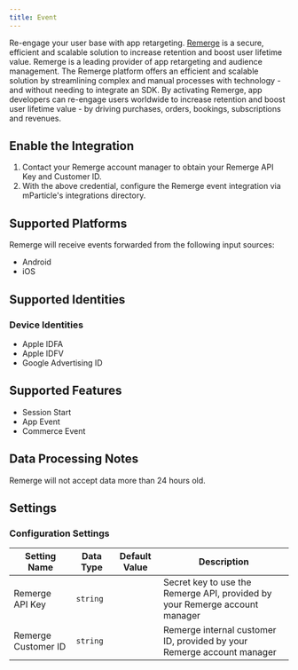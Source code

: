 ```yaml
---
title: Event
---
```


Re-engage your user base with app retargeting. [Remerge](https://www.remerge.io) is a secure, efficient and scalable solution to increase retention and boost user lifetime value. Remerge is a leading provider of app retargeting and audience management. The Remerge platform offers an efficient and scalable solution by streamlining complex and manual processes with technology - and without needing to integrate an SDK. By activating Remerge, app developers can re-engage users worldwide to increase retention and boost user lifetime value - by driving purchases, orders, bookings, subscriptions and revenues.

## Enable the Integration

1. Contact your Remerge account manager to obtain your Remerge API Key and Customer ID.
2. With the above credential, configure the Remerge event integration via mParticle's integrations directory.

## Supported Platforms

Remerge will receive events forwarded from the following input sources:

* Android
* iOS

## Supported Identities

### Device Identities

* Apple IDFA
* Apple IDFV
* Google Advertising ID

## Supported Features

* Session Start
* App Event
* Commerce Event

## Data Processing Notes

Remerge will not accept data more than 24 hours old.

## Settings

### Configuration Settings

Setting Name| Data Type | Default Value | Description
|---|---|---|---|
Remerge API Key |  `string` | | Secret key to use the Remerge API, provided by your Remerge account manager
Remerge Customer ID |  `string` | | Remerge internal customer ID, provided by your Remerge account manager

